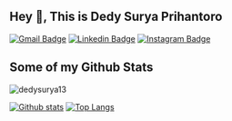 ## Hey 👋, This is Dedy Surya Prihantoro
[![Gmail Badge](https://img.shields.io/badge/-hello@dedysurya.my.id-c14438?style=flat&logo=Gmail&logoColor=white&link=mailto:hello@dedysurya.my.id)](mailto:hello@dedysurya.my.id) 
[![Linkedin Badge](https://img.shields.io/badge/-dedy-surya-0072b1?style=flat&logo=Linkedin&logoColor=white&link=https://www.linkedin.com/in/dedy-surya/)](https://www.linkedin.com/in/dedy-surya/) [![Instagram Badge](https://img.shields.io/badge/-dedysurya__-00acee?style=flat&logo=instagram&logoColor=white&link=https://instagram.com/dedysurya__/)](https://www.instagram.com/dedysurya__/) 
## Some of my Github Stats
<p align=left> <img src=https://komarev.com/ghpvc/?username=dedysurya13 alt=dedysurya13 /> </p>

[![Github stats](https://github-readme-stats.vercel.app/api?username=dedysurya13&show_icons=true&theme=dark&include_all_commits=true)](https://github.com/dedysurya13/github-readme-stats)
[![Top Langs](https://github-readme-stats.vercel.app/api/top-langs/?username=dedysurya13&layout=compact&theme=dark)](https://github.com/dedysurya/github-readme-stats)